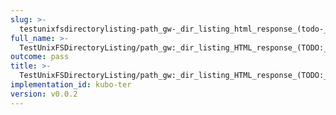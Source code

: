 ```yaml
---
slug: >-
  testunixfsdirectorylisting-path_gw-_dir_listing_html_response_(todo-_cleanup_kubo-specifics)
full_name: >-
  TestUnixFSDirectoryListing/path_gw:_dir_listing_HTML_response_(TODO:_cleanup_Kubo-specifics)
outcome: pass
title: >-
  TestUnixFSDirectoryListing/path_gw:_dir_listing_HTML_response_(TODO:_cleanup_Kubo-specifics)
implementation_id: kubo-ter
version: v0.0.2
---
```


